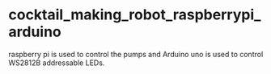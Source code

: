 # cocktail_making_robot_raspberrypi_arduino
raspberry pi is used to control the pumps and Arduino uno is used to control WS2812B addressable LEDs.
